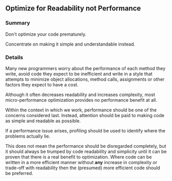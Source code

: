 ## Optimize for Readability not Performance

### Summary

Don't optimize your code prematurely.

Concentrate on making it simple and understandable instead.

### Details

Many new programmers worry about the performance of each method they write, avoid code they expect to be inefficient and write in a style that attempts to minimize object allocations, method calls, assignments or other factors they expect to have a cost.

Although it often decreases readability and increases complexity, most micro-performance optimization provides no performance benefit at all.

Within the context in which we work, performance should be one of the concerns considered last. Instead, attention should be paid to making code as simple and readable as possible.

If a performance issue arises, profiling should be used to identify where the problems actually lie.

This does not mean the performance should be disregarded completely, but it should always be trumped by code readability and simplicity until it can be proven that there is a real benefit to optimization. Where code can be written in a more efficient manner without **any** increase in complexity or trade-off with readability then the (presumed) more efficient code should be preferred.
